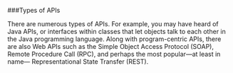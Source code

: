 ###Types of APIs

There are numerous types of APIs. For example, you may have heard of Java APIs, or interfaces within classes that let objects talk to each other in the Java programming language. Along with program-centric APIs, there are also Web APIs such as the Simple Object Access Protocol (SOAP), Remote Procedure Call (RPC), and perhaps the most popular—at least in name— Representational State Transfer (REST). 